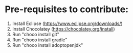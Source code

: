 # Pre-requisites to contribute:
1. Install Eclipse (https://www.eclipse.org/downloads/)
2. Install Chocolatey (https://chocolatey.org/install)
3. Run "choco install git"
4. Run "choco install gradle"
5. Run "choco install adoptopenjdk"
